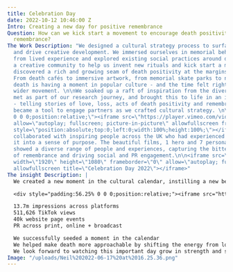 ```yaml
---
title: Celebration Day
date: 2022-10-12 10:46:00 Z
Intro: Creating a new day for positive remembrance
Question: How can we kick start a movement to encourage death positivity through celebratory
  remembrance?
The Work Description: "We designed a cultural strategy process to surface fresh insight
  and drive creative development. We immersed ourselves in memorial behaviours, learned
  from lived experience and explored existing social practices around death. We convened
  a creative community to help us invent new rituals and kick start a movement.\n\nWe
  discovered a rich and growing seam of death positivity at the margins of culture.
  From death cafés to immersive artwork, from memorial skate parks to nature therapy,
  death is having a moment in popular culture - and the time felt right to build a
  wider movement. \n\nWe soaked up a raft of inspiration from the diverse people we
  met as part of our research journey, and brought this to life in an insight film
  - telling stories of love, loss, acts of death positivity and remembrance. The film
  became a tool to engage partners as we crafted cultural strategy. \n\n<div style=\"padding:56.25%
  0 0 0;position:relative;\"><iframe src=\"https://player.vimeo.com/video/374399840?h=c6a876e105&badge=0&autopause=0&player_id=0&app_id=58479/embed\"
  allow=\"autoplay; fullscreen; picture-in-picture\" allowfullscreen frameborder=\"0\"
  style=\"position:absolute;top:0;left:0;width:100%;height:100%;\"></iframe></div>\n\nWe
  collaborated with inspiring people across the UK who had experienced loss and turned
  it into a sense of purpose. The beautiful films, 1 hero and 7 personal stories,
  showed a diverse range of people and experiences, capturing the bittersweet nature
  of remembrance and driving social and PR engagement.\n\n<iframe src=\"https://player.vimeo.com/video/717626726?h=a7878c52f3&amp;badge=0&amp;autopause=0&amp;player_id=0&amp;app_id=58479\"
  width=\"1920\" height=\"1080\" frameborder=\"0\" allow=\"autoplay; fullscreen; picture-in-picture\"
  allowfullscreen title=\"Celebration Day 2022\"></iframe>"
The insight Description: |
  We created a new moment in the cultural calendar, instilling a new behaviour in the public consciousness.  Our campaign invited people to make time to pause, reflect and celebrate someone they’ve loved and lost. We modelled ways in which they invokes their memories of loved ones, in a way that resonated personally, and to share those actions.

  <div style="padding:56.25% 0 0 0;position:relative;"><iframe src="https://player.vimeo.com/video/716136634?h=daa4bef553&amp;badge=0&amp;autopause=0&amp;player_id=0&amp;app_id=58479" frameborder="0" allow="autoplay; fullscreen; picture-in-picture" allowfullscreen style="position:absolute;top:0;left:0;width:100%;height:100%;" title="Celebration Day: Jo"></iframe></div><script src="https://player.vimeo.com/api/player.js"></script>

  13.7m impressions across platforms
  511,626 TikTok views
  40k website page events
  PR across print, online + broadcast

  We successfully seeded a moment in the calendar
  We helped make death more approachable by shifting the energy from loss and grief to embrace celebration and joy.
  We look forward to watching this important day grow in strength and support.
Image: "/uploads/Neil%202022-06-17%20at%2016.25.36.png"
---
```


